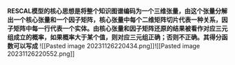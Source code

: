 **RESCAL模型的核心思想是将整个知识图谱编码为一个三维张量，由这个张量分解出一个核心张量和一个因子矩阵，核心张量中每个二维矩阵切片代表一种关系，因子矩阵中每一行代表一个实体。由核心张量和因子矩阵还原的结果被看作对应三元组成立的概率，如果概率大于某个值，则对应三元组正确；否则不正确。其得分函数可以写成**
![[Pasted image 20231126220434.png]]![[Pasted image 20231126220552.png]]
